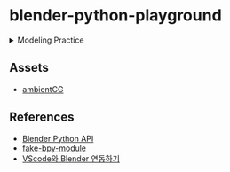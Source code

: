 # blender-python-playground

<details markdown="1">
  <summary>Modeling Practice</summary>
  <img width="1610" src="https://github.com/madEffort/blender-python-playground/assets/158125247/9fae7686-5cbc-4e87-acf4-847b6dda801b">
  <img width="1610" src="https://github.com/madEffort/blender-python-playground/assets/158125247/3b643de2-7afa-4576-91f8-c4b93963d916">
  <img width="1610" src="https://github.com/madEffort/blender-python-playground/assets/158125247/b16c46c4-92d0-4b77-8d6f-df820992b16d">
  <img width="1610" src="https://github.com/madEffort/blender-python-playground/assets/158125247/f19b556f-59ad-45be-9cfc-21fbad739d7b">
</details>

## Assets
- [ambientCG](https://ambientcg.com/)

## References
- [Blender Python API](https://docs.blender.org/api/current/index.html)
- [fake-bpy-module](https://github.com/nutti/fake-bpy-module.git)
- [VScode와 Blender 연동하기](https://youtu.be/_0srGXAzBZE?si=MSVMgTV-BgDo_vVp)

